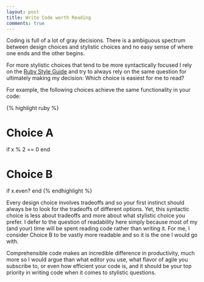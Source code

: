 ```yaml
---
layout: post
title: Write Code worth Reading
comments: true
---
```

Coding is full of a lot of gray decisions. There is a ambiguous spectrum between
design choices and stylistic choices and no easy sense of where one ends and
the other begins.

For more stylistic choices that tend to be more syntactically focused I  rely on
the [Ruby Style Guide](https://github.com/bbatsov/ruby-style-guide) and try to
always rely on the same question for ultimately making my decision: Which choice
is easiest for me to read?

For example, the following choices achieve the same functionality in your code:

{% highlight ruby %}
# Choice A
if x % 2 == 0
end

# Choice B
if x.even?
end
{% endhighlight %}

Every design choice involves tradeoffs and so your first instinct should always
be to look for the tradeoffs of different options. Yet, this syntactic choice is
less about tradeoffs and more about what stylistic choice you prefer. I defer to
the question of readability here simply because most of my (and your) time will
be spent reading code rather than writing it. For me, I consider Choice B to be
vastly more readable and so it is the one I would go with. 

Comprehensible code makes an incredible difference in productivity, much more so I would argue than what editor you use, what flavor of agile you subscribe to, or even how efficient your code is, and it should be your top priority in writing code when it comes to stylistic questions. 
